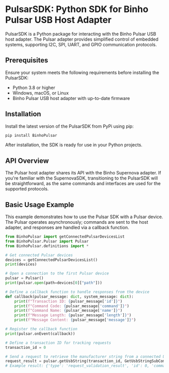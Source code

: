 # PulsarSDK: Python SDK for Binho Pulsar USB Host Adapter

PulsarSDK is a Python package for interacting with the Binho Pulsar USB host adapter. The Pulsar adapter provides simplified control of embedded systems, supporting I2C, SPI, UART, and GPIO communication protocols.

## Prerequisites

Ensure your system meets the following requirements before installing the PulsarSDK:

- Python 3.8 or higher
- Windows, macOS, or Linux
- Binho Pulsar USB host adapter with up-to-date firmware

## Installation

Install the latest version of the PulsarSDK from PyPi using pip:

```sh
pip install BinhoPulsar
```

After installation, the SDK is ready for use in your Python projects.

## API Overview

The Pulsar host adapter shares its API with the Binho Supernova adapter. If you're familiar with the SupernovaSDK, transitioning to the PulsarSDK will be straightforward, as the same commands and interfaces are used for the supported protocols.

## Basic Usage Example

This example demonstrates how to use the Pulsar SDK with a Pulsar device. The Pulsar operates asynchronously; commands are sent to the host adapter, and responses are handled via a callback function.

```python
from BinhoPulsar import getConnectedPulsarDevicesList
from BinhoPulsar.Pulsar import Pulsar
from BinhoPulsar.definitions import *

# Get connected Pulsar devices
devices = getConnectedPulsarDevicesList()
print(devices)

# Open a connection to the first Pulsar device
pulsar = Pulsar()
print(pulsar.open(path=devices[0]["path"]))

# Define a callback function to handle responses from the device
def callback(pulsar_message: dict, system_message: dict):
    print(f"Transaction ID: {pulsar_message['id']}")
    print(f"Command Code: {pulsar_message['command']}")
    print(f"Command Name: {pulsar_message['name']}")
    print(f"Message Length: {pulsar_message['length']}")
    print(f"Message Content: {pulsar_message['message']}")

# Register the callback function
print(pulsar.onEvent(callback))

# Define a transaction ID for tracking requests
transaction_id = 0

# Send a request to retrieve the manufacturer string from a connected USB device
request_result = pulsar.getUsbString(transaction_id, GetUsbStringSubCommand.MANUFACTURER)
# Example result: {'type': 'request_validation_result', 'id': 0, 'command': 96, 'code value': 0, 'code name': 'SUCCESS', 'message': 'GET USB STRING request successful'}
```